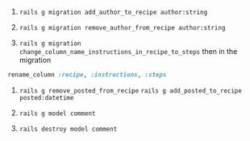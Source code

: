 1. `rails g migration add_author_to_recipe author:string`

1. `rails g migration remove_author_from_recipe author:string`

1. `rails g migration change_column_name_instructions_in_recipe_to_steps`
  then in the migration
  ```ruby
  rename_column :recipe, :instructions, :steps
  ```
1. `rails g remove_posted_from_recipe`
  `rails g add_posted_to_recipe posted:datetime`

1. `rails g model comment`

1. `rails destroy model comment`
